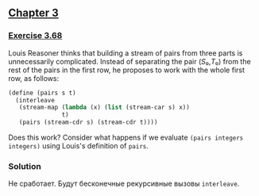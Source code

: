 ## [Chapter 3](../index.md#3-Modularity-Objects-and-State)

### [Exercise 3.68](https://mitpress.mit.edu/sites/default/files/sicp/full-text/book/book-Z-H-24.html#%_thm_3.68)

Louis Reasoner thinks that building a stream of pairs from three parts is unnecessarily complicated. Instead of separating the pair (<i>S</i>₀,<i>T</i>₀) from the rest of the pairs in the first row, he proposes to work with the whole first row, as follows:

```scheme
(define (pairs s t)
  (interleave
   (stream-map (lambda (x) (list (stream-car s) x))
               t)
   (pairs (stream-cdr s) (stream-cdr t))))
```

Does this work? Consider what happens if we evaluate `(pairs integers integers)` using Louis's definition of `pairs`. 

### Solution

Не сработает. Будут бесконечные рекурсивные вызовы `interleave`.

